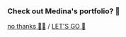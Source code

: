 ### Check out Medina's portfolio? 👀
[no thanks 🚶‍♀](https://github.com/iamgoodbytes/2imd-webtech3-labs "Go back")  /  [LET'S GO 🚀](https://github.com/iamgoodbytes/2imd-webtech3-labs "Take me to Medina's portfolio")